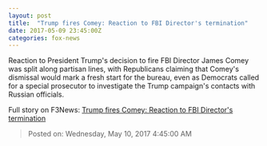 ```yaml
---
layout: post
title:  "Trump fires Comey: Reaction to FBI Director's termination"
date: 2017-05-09 23:45:00Z
categories: fox-news
---
```


Reaction to President Trump's decision to fire FBI Director James Comey was split along partisan lines, with Republicans claiming that Comey's dismissal would mark a fresh start for the bureau, even as Democrats called for a special prosecutor to investigate the Trump campaign's contacts with Russian officials.


Full story on F3News: [Trump fires Comey: Reaction to FBI Director's termination](http://www.f3nws.com/n/3nTsNJ)

> Posted on: Wednesday, May 10, 2017 4:45:00 AM
